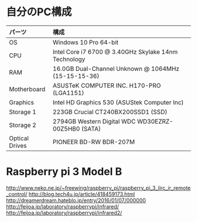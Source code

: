 # 自分のPC構成

| パーツ        | 構成                                               |
|:-------------|:---------------------------------------------------|
|OS            |Windows 10 Pro 64-bit                               |
|CPU           |Intel Core i7 6700 @ 3.40GHz Skylake 14nm Technology|
|RAM           |16.0GB Dual-Channel Unknown @ 1064MHz (15-15-15-36) |
|Motherboard   |ASUSTeK COMPUTER INC. H170-PRO (LGA1151)            |
|Graphics      |Intel HD Graphics 530 (ASUStek Computer Inc)        |
|Storage 1     |223GB Crucial CT240BX200SSD1 (SSD)                  |
|Storage 2     |2794GB Western Digital WDC WD30EZRZ-00Z5HB0 (SATA)  |
|Optical Drives|PIONEER BD-RW BDR-207M                              |


# Raspberry pi 3 Model B

http://www.neko.ne.jp/~freewing/raspberry_pi/raspberry_pi_3_lirc_ir_remote_control/
http://blog.tech4u.jp/article/418459173.html
http://dreamerdream.hateblo.jp/entry/2016/01/07/000000
http://feijoa.jp/laboratory/raspberrypi/infrared/
http://feijoa.jp/laboratory/raspberrypi/infrared2/
